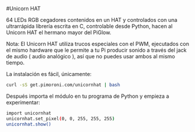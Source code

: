 <!--
---
name: Unicorn HAT
description: 64 LEDs RGB cegadores en un único HAT
pincount: 40
pin:
  '12':
    name: Datos
    direction: salida
    mode: pwm
    active: alto (encendido)
    description: WS2812 Datos
-->
#Unicorn HAT

64 LEDs RGB cegadores contenidos en un HAT y controlados con una ultrarrápida librería escrita en C, controlable
desde Python, hacen al Unicorn HAT el hermano mayor del PiGlow.

Nota: El Unicorn HAT utiliza trucos especiales con el PWM, ejecutados con el mismo hardware que le permite a tu Pi
producir sonido a través del jack de audio ( audio analógico ), así que no puedes usar ambos al mismo tiempo.

La instalación es fácil, únicamente:

```bash
curl -sS get.pimoroni.com/unicornhat | bash
```
Después importa el módulo en tu programa de Python y empieza a experimentar:

```bash
import unicornhat
unicornhat.set_pixel(0, 0, 255, 255, 255)
unicornhat.show()
```
